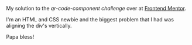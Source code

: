 My solution to the *qr-code-component challenge* over at [Frontend Mentor](https://www.frontendmentor.io/challenges).

I'm an HTML and CSS newbie and the biggest problem that I had was aligning the div's vertically.

Papa bless!
